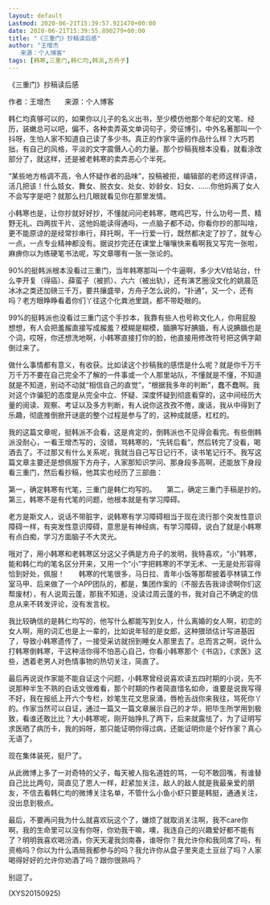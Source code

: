 ```yaml
---
layout: default
Lastmod: 2020-06-21T15:39:57.921470+00:00
date: 2020-06-21T15:39:55.890279+00:00
title: "《三重门》抄稿读后感"
author: "王增杰
　　来源：个人博客"
tags: [韩寒,三重门,韩仁均,韩派,方舟子]
---
```


《三重门》抄稿读后感

作者：王增杰　　来源：个人博客

韩仁均真够可以的，如果你以儿子的名义出书，至少模仿他那个年纪的文笔、经历，装嫩总可以吧，偏不，各种卖弄英文单词句子，旁征博引，中外名著那叫一个抖呀，生怕人家不知道自己读了多少书。真正的作家牛逼的作品什么样？大巧若拙，有自己的风格，平淡的文字震慑人心的力量。那个抄稿我根本没看，就看涂改部分了，就这样，还是被老韩寒的卖弄恶心个半死。

“某些地方格调不高，令人怀疑作者的品味”，投稿被拒，编辑部的老师这样评语，活几把该！什么妓女、舞女、脱衣女、处女、妙龄女、妇女、……你他妈离了女人不会写字是吧？就那么扫几眼就看见你在那里发情。

小韩寒也是，让你抄就好好抄，不懂就问问老韩寒，瞎鸡巴写，什么功号一贯、精野无礼、四两拔干片、这他妈能读得通吗，一点脑子都不动，你看你抄的那叫啥，更不能原谅的是经常抄串行，拜托啊，干一行爱一行，既然都决定了抄了，就专心一点，一点专业精神都没有。据说抄完还在课堂上嚷嚷快来看啊我又写完一张啦，麻痹你以为练硬笔书法呢，写文章哪有一张一张论的。

90%的挺韩派根本没看过三重门，当年韩寒那叫一个牛逼啊，多少大V给站台，什么李开复（得癌）、薛蛮子（被抓）、六六（被出轨），还有演艺圈没文化的姚晨范冰冰之类还加磅三千万，要共攘盛举，方舟子怎么说的，“扑通”，又一个，还有吗？老方眼睁睁看着你们丫往这个化粪池里跳，都不带眨眼的。

99%的挺韩派也没看过三重门这个手抄本，我靠有些人也号称文化人，你用屁股想想，有人会把羞赧直接写成赧羞？模糊是糊模，腼腆写好腆腼，有人说腆腼也是个词，哎呀，你还想洗地啊，小韩寒直接打你的脸，他直接用修改符号把这俩字颠倒过来了。

做什么事情都有意义，有收获。比如读这个抄稿我的感悟是什么呢？就是你千万千万千万不要在自己完全不了解的一件事或一个人那里站队，不懂就是不懂，不知道就是不知道，别动不动就“相信自己的直觉”，“根据我多年的判断”，蠢不蠢啊。我对这个诈骗犯的态度是从完全中立、怀疑、深度怀疑到彻底看穿的，这中间经历大量的阅读、观察、考证以及多方判断，有人说你这孜孜不倦，废话，我从中得到了乐趣，彻底推倒掀开谜底的整个过程是参与了的，这种成就感，杠杠的。

我的这篇文章呢，挺韩派不会看，这是肯定的，倒韩派也不见得会看完。有些倒韩派没耐心，一看王增杰写的，没错，骂韩寒的，“先转后看”，然后转完了没看，喝酒去了。不过那又有什么关系呢，我就当自己写日记行不，读书笔记行不。我写这篇文章主要还是想佩服下方舟子，人家那知识学问、那身段多高啊，还能放下身段看三重门，然后看抄稿，他其实也经历了三部曲：

第一，确定韩寒有代笔，三重门是韩仁均写的。　　第二，确定三重门手稿是抄的。　　第三，韩寒不是有代笔的问题，他根本就是有学习障碍。

老方是斯文人，说话不带脏字，说韩寒有学习障碍相当于现在流行那个突发性意识障碍一样，有突发性意识障碍，意思是有神经病，有学习障碍，说白了就是小韩寒有点白痴，学习方面脑子不大灵光。

哦对了，用小韩寒和老韩寒区分这父子俩是方舟子的发明，我特喜欢，“小”韩寒，能和韩仁均的笔名区分开来，又用一个“小”字把韩寒的不学无术、一无是处形容得恰到好处，佩服！　　韩寒的代笔很多，马日拉、青年小饭等那帮披着亭林镇工作室马甲、后来做了一个APP团队的，都是，集团作案的（不服去告我诽谤啊你们这帮废材），有人说周云蓬，那我不知道，没读过周云蓬的书，我对自己不确定的信息从来不转发评论，没有发言权。

我比较确信的是韩仁均写的，他写什么都能写到女人，什么离婚的女人啊，初恋的女人啊，用的词汇也是上一辈的，比如说年轻的是女郎，这种猥琐估计写进基因了，导致小韩寒遗传了，一接受采访就拐到睡女人那里去了。总而言之啊，说什么打韩寒倒韩寒，干这种活你得不怕恶心自己，你看小韩寒那个《书店》，《求医》这些，透着老男人对色情事物的热切关注，简直了。

最后再说说作家能不能自证这个问题，小韩寒曾经说喜欢读五四时期的小说，先不说那种半生不熟的白话文很难看，那个时期的作者简直惜名如命，谁要是说我写得不好，我在报纸上开六个专栏，妙笔生花文思泉涌，唇枪舌战你来我往，骂死你丫的。作家当然可以自证，通过一篇又一篇文章展示自己的才华，把毕生所学用到极致，看谁还敢比比？大小韩寒呢，刚开始挣扎了两下，后来就露怯了，为了证明写求医晒了病历卡，我的妈呀，那只能证明你得过病，还能证明你是个好作家？真心无语了。

现在集体装死，挺尸了。

从此微博上多了一对奇特的父子，每天被人指名道姓的骂，一句不敢回嘴，有谁替自己比比两句，简直见了恩人一样，赶紧加关注，敌人的敌人就是我最亲爱的朋友，不信去看韩仁均的微博关注名单，不管什么小鱼小虾只要是韩挺，通通关注，没出息到极点。

最后，不要再问我为什么就喜欢玩这个了，嫌烦了就取消关注啊，我不care你啊，我的生命里可以没有你呀，你劝我干嘛，噢，我连自己的兴趣爱好都不能有了？明明我喜欢喝汾酒，你天天灌我剑南春，谁呀你？我允许你和我同席了吗，有资格吗？你以为什么酒局我都参与的吗？我允许你从盘子里夹走土豆丝了吗？人家喝得好好的允许你劝酒了吗？跟你很熟吗？

别逗了。

(XYS20150925)

